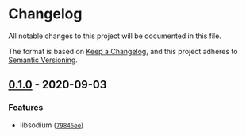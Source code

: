 # Changelog

All notable changes to this project will be documented in this file.

The format is based on [Keep a Changelog],
and this project adheres to [Semantic Versioning].

## [0.1.0] - 2020-09-03

### Features

- libsodium ([`79846ee`])

[keep a changelog]: https://keepachangelog.com/en/1.0.0/
[semantic versioning]: https://semver.org/spec/v2.0.0.html
[0.1.0]: https://github.com/denosaurs/sodium/compare/0.1.0
[`79846ee`]: https://github.com/denosaurs/sodium/commit/79846eea72199c04b49ed895785fc3e9021dbfdc
